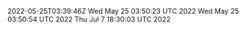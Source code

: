 2022-05-25T03:39:46Z
Wed May 25 03:50:23 UTC 2022
Wed May 25 03:50:54 UTC 2022
Thu Jul  7 18:30:03 UTC 2022
